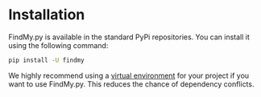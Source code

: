 # Installation

FindMy.py is available in the standard PyPi repositories. You can install it using the following command:

```bash
pip install -U findmy
```

We highly recommend using a [virtual environment](https://docs.python.org/3/library/venv.html) for your project
if you want to use FindMy.py. This reduces the chance of dependency conflicts.
